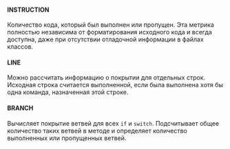#### INSTRUCTION
Количество кода, который был выполнен или пропущен. Эта метрика полностью независима от форматирования исходного кода и всегда доступна, даже при отсутствии отладочной информации в файлах классов.

#### LINE
Можно рассчитать информацию о покрытии для отдельных строк. Исходная строка считается выполненной, если была выполнена хотя бы одна команда, назначенная этой строке.

#### BRANCH
Вычисляет покрытие ветвей для всех `if` и `switch`. Подсчитывает общее количество таких ветвей в методе и определяет количество выполненных или пропущенных ветвей.